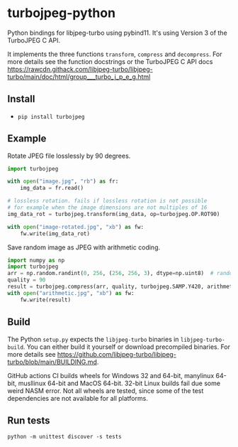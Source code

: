 # turbojpeg-python

Python bindings for libjpeg-turbo using pybind11. It's using Version 3 of the TurboJPEG C API.

It implements the three functions `transform`, `compress` and `decompress`. For more details see the function docstrings or the TurboJPEG C API docs <https://rawcdn.githack.com/libjpeg-turbo/libjpeg-turbo/main/doc/html/group___turbo_j_p_e_g.html>

## Install

- `pip install turbojpeg`

## Example

Rotate JPEG file losslessly by 90 degrees.

```python
import turbojpeg

with open("image.jpg", "rb") as fr:
    img_data = fr.read()

# lossless rotation. fails if lossless rotation is not possible
# for example when the image dimensions are not multiples of 16
img_data_rot = turbojpeg.transform(img_data, op=turbojpeg.OP.ROT90)

with open("image-rotated.jpg", "xb") as fw:
    fw.write(img_data_rot)
```

Save random image as JPEG with arithmetic coding.

```python
import numpy as np
import turbojpeg
arr = np.random.randint(0, 256, (256, 256, 3), dtype=np.uint8)  # random color image
quality = 90
result = turbojpeg.compress(arr, quality, turbojpeg.SAMP.Y420, arithmetic=True)
with open("arithmetic.jpg", "xb") as fw:
    fw.write(result)
```

## Build

The Python `setup.py` expects the `libjpeg-turbo` binaries in `libjpeg-turbo-build`. You can either build it yourself or download precompiled binaries. For more details see <https://github.com/libjpeg-turbo/libjpeg-turbo/blob/main/BUILDING.md>.

GitHub actions CI builds wheels for Windows 32 and 64-bit, manylinux 64-bit, musllinux 64-bit and MacOS 64-bit. 32-bit Linux builds fail due some weird NASM error. Not all wheels are tested, since some of the test dependencies are not available for all platforms.

## Run tests

`python -m unittest discover -s tests`
